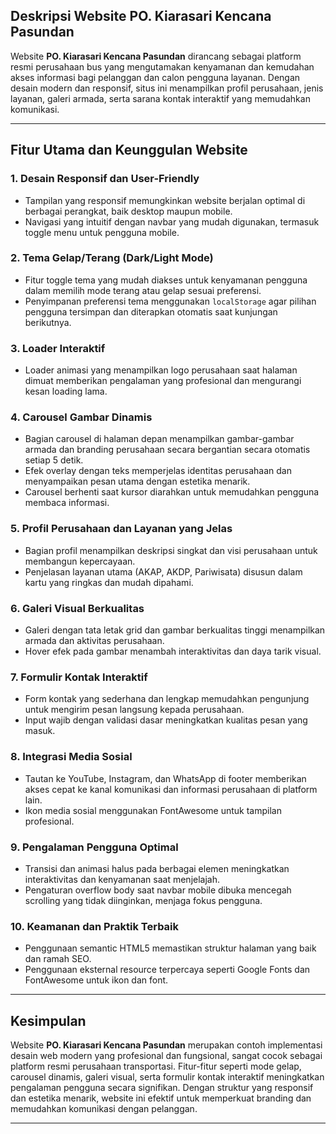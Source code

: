 ## Deskripsi Website PO. Kiarasari Kencana Pasundan

Website **PO. Kiarasari Kencana Pasundan** dirancang sebagai platform resmi perusahaan bus yang mengutamakan kenyamanan dan kemudahan akses informasi bagi pelanggan dan calon pengguna layanan. Dengan desain modern dan responsif, situs ini menampilkan profil perusahaan, jenis layanan, galeri armada, serta sarana kontak interaktif yang memudahkan komunikasi.

---

## Fitur Utama dan Keunggulan Website

### 1. **Desain Responsif dan User-Friendly**

* Tampilan yang responsif memungkinkan website berjalan optimal di berbagai perangkat, baik desktop maupun mobile.
* Navigasi yang intuitif dengan navbar yang mudah digunakan, termasuk toggle menu untuk pengguna mobile.

### 2. **Tema Gelap/Terang (Dark/Light Mode)**

* Fitur toggle tema yang mudah diakses untuk kenyamanan pengguna dalam memilih mode terang atau gelap sesuai preferensi.
* Penyimpanan preferensi tema menggunakan `localStorage` agar pilihan pengguna tersimpan dan diterapkan otomatis saat kunjungan berikutnya.

### 3. **Loader Interaktif**

* Loader animasi yang menampilkan logo perusahaan saat halaman dimuat memberikan pengalaman yang profesional dan mengurangi kesan loading lama.

### 4. **Carousel Gambar Dinamis**

* Bagian carousel di halaman depan menampilkan gambar-gambar armada dan branding perusahaan secara bergantian secara otomatis setiap 5 detik.
* Efek overlay dengan teks memperjelas identitas perusahaan dan menyampaikan pesan utama dengan estetika menarik.
* Carousel berhenti saat kursor diarahkan untuk memudahkan pengguna membaca informasi.

### 5. **Profil Perusahaan dan Layanan yang Jelas**

* Bagian profil menampilkan deskripsi singkat dan visi perusahaan untuk membangun kepercayaan.
* Penjelasan layanan utama (AKAP, AKDP, Pariwisata) disusun dalam kartu yang ringkas dan mudah dipahami.

### 6. **Galeri Visual Berkualitas**

* Galeri dengan tata letak grid dan gambar berkualitas tinggi menampilkan armada dan aktivitas perusahaan.
* Hover efek pada gambar menambah interaktivitas dan daya tarik visual.

### 7. **Formulir Kontak Interaktif**

* Form kontak yang sederhana dan lengkap memudahkan pengunjung untuk mengirim pesan langsung kepada perusahaan.
* Input wajib dengan validasi dasar meningkatkan kualitas pesan yang masuk.

### 8. **Integrasi Media Sosial**

* Tautan ke YouTube, Instagram, dan WhatsApp di footer memberikan akses cepat ke kanal komunikasi dan informasi perusahaan di platform lain.
* Ikon media sosial menggunakan FontAwesome untuk tampilan profesional.

### 9. **Pengalaman Pengguna Optimal**

* Transisi dan animasi halus pada berbagai elemen meningkatkan interaktivitas dan kenyamanan saat menjelajah.
* Pengaturan overflow body saat navbar mobile dibuka mencegah scrolling yang tidak diinginkan, menjaga fokus pengguna.

### 10. **Keamanan dan Praktik Terbaik**

* Penggunaan semantic HTML5 memastikan struktur halaman yang baik dan ramah SEO.
* Penggunaan eksternal resource terpercaya seperti Google Fonts dan FontAwesome untuk ikon dan font.

---

## Kesimpulan

Website **PO. Kiarasari Kencana Pasundan** merupakan contoh implementasi desain web modern yang profesional dan fungsional, sangat cocok sebagai platform resmi perusahaan transportasi. Fitur-fitur seperti mode gelap, carousel dinamis, galeri visual, serta formulir kontak interaktif meningkatkan pengalaman pengguna secara signifikan. Dengan struktur yang responsif dan estetika menarik, website ini efektif untuk memperkuat branding dan memudahkan komunikasi dengan pelanggan.

---
